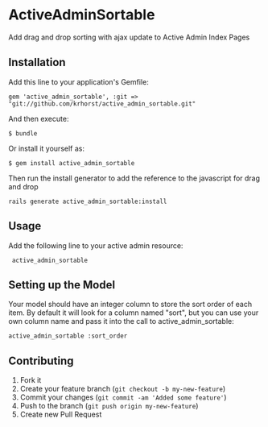 # ActiveAdminSortable

Add drag and drop sorting with ajax update to Active Admin Index Pages

## Installation

Add this line to your application's Gemfile:

    gem 'active_admin_sortable', :git => "git://github.com/krhorst/active_admin_sortable.git"

And then execute:

    $ bundle

Or install it yourself as:

    $ gem install active_admin_sortable

Then run the install generator to add the reference to the javascript for drag and drop

    rails generate active_admin_sortable:install

## Usage

Add the following line to your active admin resource:

     active_admin_sortable

## Setting up the Model

Your model should have an integer column to store the sort order of each item. By default it will look for a column named "sort", but you can use your own column name and pass it into the call to active_admin_sortable:

    active_admin_sortable :sort_order

## Contributing

1. Fork it
2. Create your feature branch (`git checkout -b my-new-feature`)
3. Commit your changes (`git commit -am 'Added some feature'`)
4. Push to the branch (`git push origin my-new-feature`)
5. Create new Pull Request
